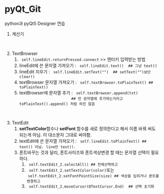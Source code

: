 # pyQt_Git

python과 pyQt5 Designer 연습

1. 계산기

<br>

2. TextBrowser  <br>
    1. ``` self.lineEdit.returnPressed.connect``` >> 엔터키 입력받는 방법
    2. lineEdit에 쓴 문자열 가져오기 : ```  self.lineEdit.text()  ## 그냥 text()  ```
    3. lineEdit 지우기 : ```  self.lineEdit.setText("")  ## setText("")보단 clear() ```
    4. textBrowser 문자열 가져오기 : ```  self.textBrowser.toPlainText() ## toPlainText() ```
    5. textBrowser에 문자열 추가 : ```  self.textBrowser.append(txt) ``` <br>
                ```## 전 문자열에 추가하는거라고 toPlainText().append() 처럼 하진 않음 ```

<br>

3. TextEdit <br>
    1. **setTextColor**함수나 **setFont** 함수를 새로 정의한다고 해서 이름 바꿔 써도 되는게 아님. 이 대소문자 그대로 써야함.
    2. textEdit에 쓴 문자열 가져오기 : ```  self.lineEdit.toPlainText() ## text() 아님. line만 text(). ``` 
    3. 폰트바꾸는 것과 달리, 폰트사이즈와 폰트색상변경 할 때는 문자열 선택이 필요하다.
        1. ```  self.textEdit_2.selectAll() ## 전체선택하고  ``` 
        2. ```  self.textEdit_2.setTextColor(color) ```또는 <br>
        &nbsp;``` self.textEdit_2.setFontPointSize(size) ## 색상을 입히거나 폰트를 변경하고  ```
        3. ```  self.textEdit_2.moveCursor(QTextCursor.End)  ## 선택 초기화 ```
